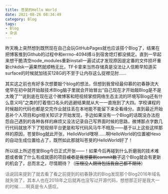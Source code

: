 ```yaml
---
title: 苍旻的Hello World
date: 2021-08-26 08:34:49
category: Blog
tags: 
- Blog
- 杂谈
---
```

昨天晚上突然想到既然现在自己会玩GitHubPages就也应该搭个Blog了，结果在把博客推到Github的过程中和errno-4094搏斗到宿舍熄灯都没搞定。直到一早起来想干脆清空node_modules重新install一遍试试才发现原因是定番的文件损坏重新chkdsk一遍果然就顺畅无比，TF卡拿来当热存储真是没法让人信赖早知道买surface的时候就加钱买128G的不至于让内存这么捉襟见肘……

<!--more-->

其实这之前也有好多次想要敲个blog的想法，但想到我曾经最仰慕的初春静流大佬早在初中就开始敲技术Blog脑子里就会开始冒出“自己现在才开始敲Blog是不是太晚了”“说到底在现在这个微博客和短视频掌控网络生态主流的环境写Blog还有什么意义吗”之类的打着借口名头的逃避结果就从大一一直拖到了大四。学校课程的时候敲的代码也都是交完作业就往丢在本地能不能留下来全看缘分。直到最近开始恶补个人项目和git相关知识才开始发现，手边如果没有一个Blog的话既没办法抱怨自己遇到的各种各样的麻烦又没法记录自己写界面时候的思路，微博那点字数几行代码就放不下了短视频平台更是和写代码风马牛不相及——基于以上这些这样那样的原因，苍旻Blog就此开张，HelloWorld嘿呀……啊HelloWorld的位置被Hexo的自动生成位置给占了，既然如此那就叫苍旻的HelloWorld好了！

所以综上所述苍旻Blog今日正式开张——！如果今后再碰到什么折磨我的技术难题或者做了什么有成就感的项目<del>或者是我想要刷commit数了</del>这个Blog就会有更新的机会了，总而言之，尽情期待？（<del>压根没人期待包括我自己都不期待</del>）

<font color=dimgray>话说回来提到了就去看了看之前提到的初春静流的Blog发现那个Blog2016年域名就失效了，其本人也在2018年之后就再也没写过开源代码，想想那正好是我大一的时候……啊真是令人感叹。</font>

